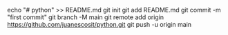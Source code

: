 echo "# python" >> README.md
git init
git add README.md
git commit -m "first commit"
git branch -M main
git remote add origin https://github.com/juanescosit/python.git
git push -u origin main
